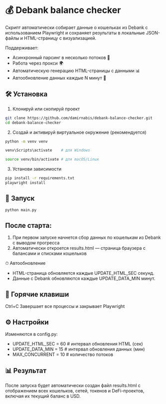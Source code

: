 # 💰 Debank balance checker

Скрипт автоматически собирает данные о кошельках из Debank с использованием Playwright и сохраняет результаты в локальные JSON-файлы и HTML-страницу с визуализацией.

Поддерживает:
- Асинхронный парсинг в несколько потоков 🧩
- Работа через прокси 🌍
- Автоматическую генерацию HTML-страницы с данными 📊
- Автообновление данных каждые N минут 🔁


## 🛠 Установка

1. Клонируй или скопируй проект

```bash
git clone https://github.com/damirnabis/debank-balance-checker.git
cd debank-balance-checker
```

2. Создай и активируй виртуальное окружение (рекомендуется)

```bash
python -m venv venv
```
```bash
venv\Scripts\activate    # для Windows
```
```bash          
source venv/bin/activate # для macOS/Linux
```

3. Установи зависимости

```bash
pip install -r requirements.txt
playwright install
```


## 🚀 Запуск

```bash
python main.py
```


## После старта:

1. При первом запуске начнется сбор данных по кошелькам из Debank с выводом прогресса
2. Автоматически откроется results.html — страница браузера с балансами и списками кошельков

⏱ Автообновление

- HTML-страница обновляется каждые UPDATE_HTML_SEC секунд.
- Данные с Debank обновляются каждые UPDATE_DATA_MIN минут.


## 🧩 Горячие клавиши
 
Ctrl+C	Завершает все процессы и закрывает Playwright


## ⚙️ Настройки

Изменяются в config.py:

- UPDATE_HTML_SEC = 60      # интервал обновления HTML (сек)
- UPDATE_DATA_MIN = 15      # интервал обновления данных (мин)
- MAX_CONCURRENT = 10       # количество потоков


## 📊 Результат

После запуска будет автоматически создан файл results.html с отображением всех кошельков, сетей, токенов и DeFi-проектов, включая их текущий баланс в USD.